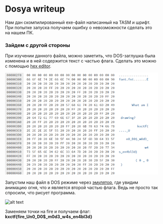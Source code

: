 # Dosya writeup

Нам дан скомпилированный exe-файл написанный на TASM и шрифт. При попытке запуска получаем ошибку о невозможности сделать это на нашем ПК.

### Зайдем с другой стороны

При изучении данного файла, можно заметить, что DOS-заглушка была изменена и в ней содержится текст с частью флага. Сделать это можно с помощью [hex editor](https://hexed.it/).

![alt text](./img/hexedit.png)

Запустим наш файл в DOS режиме через [эмулятор](https://www.dosbox.com/), где увидим анимацию огня, что и является второй частью флага. Ведь не просто так спросили, что рисует программа.

![alt text](./img/DOS_TASK.gif)

Заменяем точки на fire и получаем флаг: **kxctf{fire_Un0_D0$_m0d3_w4s_en4bl3d}**

